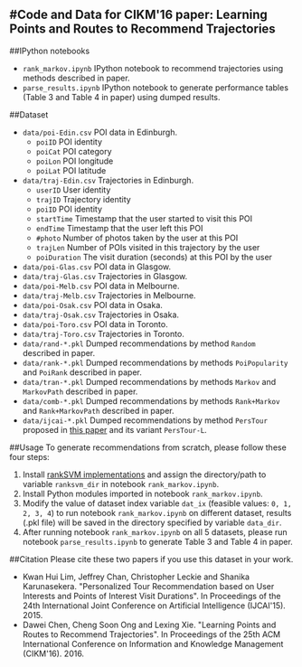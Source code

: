 #Code and Data for CIKM'16 paper: Learning Points and Routes to Recommend Trajectories
---------------------------------------------------------------------------------------


##IPython notebooks
* `rank_markov.ipynb` IPython notebook to recommend trajectories using methods described in paper.
* `parse_results.ipynb` IPython notebook to generate performance tables (Table 3 and Table 4 in paper) using dumped results.


##Dataset
* `data/poi-Edin.csv` POI data in Edinburgh.
    * `poiID` POI identity
    * `poiCat` POI category
    * `poiLon` POI longitude
    * `poiLat` POI latitude
* `data/traj-Edin.csv` Trajectories in Edinburgh.
    * `userID` User identity
    * `trajID` Trajectory identity
    * `poiID` POI identity
    * `startTime` Timestamp that the user started to visit this POI
    * `endTime` Timestamp that the user left this POI
    * `#photo` Number of photos taken by the user at this POI
    * `trajLen` Number of POIs visited in this trajectory by the user
    * `poiDuration` The visit duration (seconds) at this POI by the user
* `data/poi-Glas.csv` POI data in Glasgow.
* `data/traj-Glas.csv` Trajectories in Glasgow.
* `data/poi-Melb.csv` POI data in Melbourne.
* `data/traj-Melb.csv` Trajectories in Melbourne.
* `data/poi-Osak.csv` POI data in Osaka.
* `data/traj-Osak.csv` Trajectories in Osaka.
* `data/poi-Toro.csv` POI data in Toronto.
* `data/traj-Toro.csv` Trajectories in Toronto.
* `data/rand-*.pkl` Dumped recommendations by method `Random` described in paper.
* `data/rank-*.pkl` Dumped recommendations by methods `PoiPopularity` and `PoiRank` described in paper.
* `data/tran-*.pkl` Dumped recommendations by methods `Markov` and `MarkovPath` described in paper.
* `data/comb-*.pkl` Dumped recommendations by methods `Rank+Markov` and `Rank+MarkovPath` described in paper.
* `data/ijcai-*.pkl` Dumped recommendations by method `PersTour` proposed in [this paper](http://dl.acm.org/citation.cfm?id=2832496) and its variant `PersTour-L`.


##Usage
To generate recommendations from scratch, please follow these four steps:

1. Install [rankSVM implementations](https://www.csie.ntu.edu.tw/~cjlin/libsvmtools/#large_scale_ranksvm) and assign the directory/path to variable `ranksvm_dir` in notebook `rank_markov.ipynb`.
1. Install Python modules imported in notebook `rank_markov.ipynb`.
1. Modify the value of dataset index variable `dat_ix` (feasible values: `0, 1, 2, 3, 4`) to run notebook `rank_markov.ipynb` on different dataset, results (.pkl file) will be saved in the directory specified by variable `data_dir`. 
1. After running notebook `rank_markov.ipynb` on all 5 datasets, please run notebook `parse_results.ipynb` to generate Table 3 and Table 4 in paper.


##Citation
Please cite these two papers if you use this dataset in your work.

* Kwan Hui Lim, Jeffrey Chan, Christopher Leckie and Shanika Karunasekera. "Personalized Tour Recommendation based on User Interests and Points of Interest Visit Durations". In Proceedings of the 24th International Joint Conference on Artificial Intelligence (IJCAI'15). 2015.
* Dawei Chen, Cheng Soon Ong and Lexing Xie. "Learning Points and Routes to Recommend Trajectories". In Proceedings of the 25th ACM International Conference on Information and Knowledge Management (CIKM'16). 2016.
